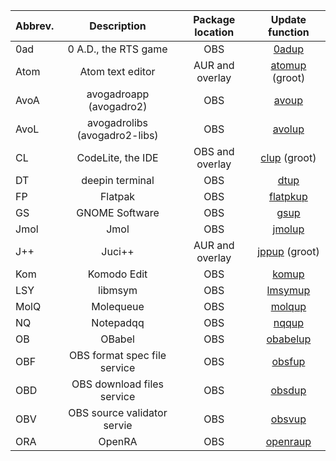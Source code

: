 | Abbrev. | Description                   | Package location | Update function
| ------- | :---------------------------: | :--------------: | :--------------------: |
| 0ad     | 0 A.D., the RTS game          | OBS              | [0adup](../obs/0ad.sh)                  |
| Atom    | Atom text editor              | AUR and overlay  | [atomup](https://github.com/fusion809/gentoo-scripts/blob/master/Shell/pms/ebuild/atom.sh) (groot)
| AvoA    | avogadroapp (avogadro2)       | OBS              | [avoup](../obs/avogadro2.sh)                  |
| AvoL    | avogadrolibs (avogadro2-libs) | OBS              | [avolup](../obs/avogadro2-libs.sh)                |
| CL      | CodeLite, the IDE             | OBS and overlay  | [clup](https://github.com/fusion809/gentoo-scripts/blob/master/Shell/pms/ebuild/codelite.sh) (groot)
| DT      | deepin terminal               | OBS              | [dtup](https://github.com/fusion809/gentoo-scripts/blob/master/Shell/pms/ebuild/dt.sh)
| FP      | Flatpak                       | OBS              | [flatpkup](../obs/flatpak.sh)
| GS      | GNOME Software                | OBS              | [gsup](../obs/gnome-software.sh)
| Jmol    | Jmol                          | OBS              | [jmolup](../obs/jmol.sh)
| J++     | Juci++                        | AUR and overlay  | [jppup](https://github.com/fusion809/gentoo-scripts/blob/master/Shell/pms/ebuild/juci++.sh) (groot)
| Kom     | Komodo Edit                   | OBS              | [komup](../obs/komodo.sh)
| LSY     | libmsym                       | OBS              | [lmsymup](../obs/libmsym.sh)
| MolQ    | Molequeue                     | OBS              | [molqup](../obs/mole.sh)
| NQ      | Notepadqq                     | OBS              | [nqqup](../obs/notepadqq.sh)
| OB      | OBabel                        | OBS              | [obabelup](../obs/openbabel.sh)
| OBF     | OBS format spec file service  | OBS              | [obsfup](../obs/obsf.sh)
| OBD     | OBS download files service    | OBS              | [obsdup](../obs/obsd.sh)
| OBV     | OBS source validator servie   | OBS              | [obsvup](../obs/obsv.sh)
| ORA     | OpenRA                        | OBS              | [openraup](../obs/openra/openra.sh)